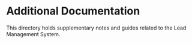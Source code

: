 # Additional Documentation

This directory holds supplementary notes and guides related to the Lead Management System.
